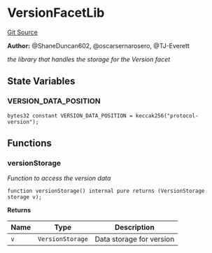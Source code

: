 # VersionFacetLib
[Git Source](https://github.com/thrackle-io/aquifi-rules-v1/blob/5c9d84d4763cc8482f9b9d326982059877bc2610/src/protocol/diamond/VersionFacetLib.sol)

**Author:**
@ShaneDuncan602, @oscarsernarosero, @TJ-Everett

*the library that handles the storage for the Version facet*


## State Variables
### VERSION_DATA_POSITION

```solidity
bytes32 constant VERSION_DATA_POSITION = keccak256("protocol-version");
```


## Functions
### versionStorage

*Function to access the version data*


```solidity
function versionStorage() internal pure returns (VersionStorage storage v);
```
**Returns**

|Name|Type|Description|
|----|----|-----------|
|`v`|`VersionStorage`|Data storage for version|


